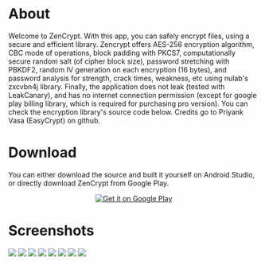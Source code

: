 # About

Welcome to ZenCrypt. With this app, you can safely encrypt files, using a secure and efficient library.
Zencrypt offers AES-256 encryption algorithm, CBC mode of operations, block padding with PKCS7, computationally secure random salt (of cipher block size), password stretching with PBKDF2, random IV generation on each encryption (16 bytes), and password analysis for strength, crack times, weakness, etc using nulab\'s zxcvbn4j library. Finally, the application does not leak (tested with LeakCanary), and has no internet connection permission (except for google play billing library, which is required for purchasing pro version). You can check the encryption library's source code below. Credits go to Priyank Vasa (EasyCrypt) on github.

# Download
You can either download the source and built it yourself on Android Studio, or directly download ZenCrypt from Google Play.

<div align="center">
<a href='https://play.google.com/store/apps/details?id=com.zestas.cryptmyfiles&pcampaignid=pcampaignidMKT-Other-global-all-co-prtnr-py-PartBadge-Mar2515-1'><img alt='Get it on Google Play' src='https://play.google.com/intl/en_us/badges/static/images/badges/en_badge_web_generic.png'/></a>
</div>

# Screenshots
![](./screenshots/1.png)
![](./screenshots/2.png)
![](./screenshots/3.png)
![](./screenshots/4.png)
![](./screenshots/5.png)
![](./screenshots/6.png)
![](./screenshots/7.png)
![](./screenshots/8.png)